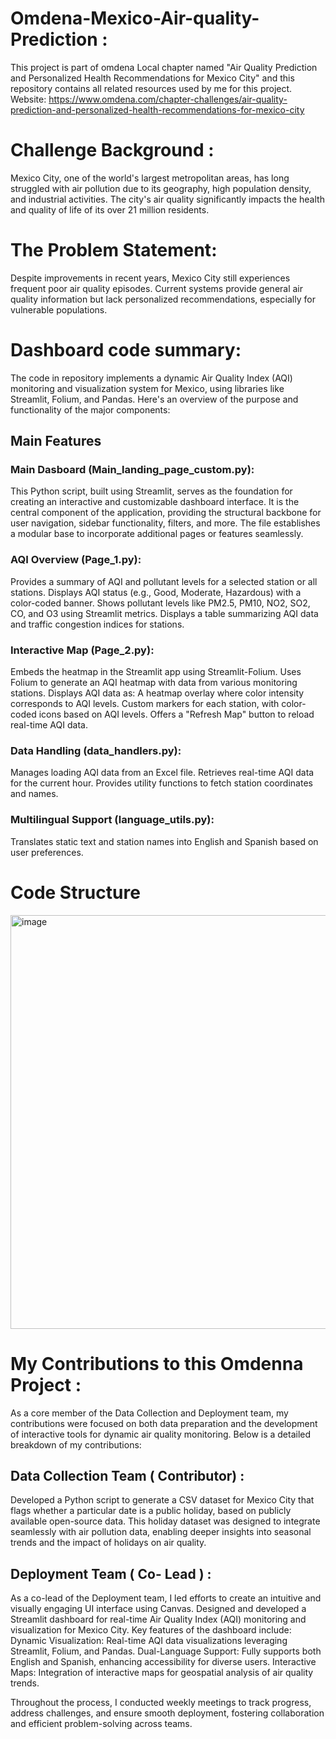 # Omdena-Mexico-Air-quality-Prediction :
This project is part of omdena Local chapter named "Air Quality Prediction and Personalized Health Recommendations for Mexico City" and this repository contains all related resources used by me for this project.  Website: https://www.omdena.com/chapter-challenges/air-quality-prediction-and-personalized-health-recommendations-for-mexico-city

# Challenge Background :
Mexico City, one of the world's largest metropolitan areas, has long struggled with air pollution due to its geography, high population density, and industrial activities. The city's air quality significantly impacts the health and quality of life of its over 21 million residents.

# The Problem Statement:
Despite improvements in recent years, Mexico City still experiences frequent poor air quality episodes. Current systems provide general air quality information but lack personalized recommendations, especially for vulnerable populations.

# Dashboard code summary:

The code in repository implements a dynamic Air Quality Index (AQI) monitoring and visualization system for Mexico, using libraries like Streamlit, Folium, and Pandas. 
Here's an overview of the purpose and functionality of the major components:

## Main Features

### Main Dasboard (Main_landing_page_custom.py):

This Python script, built using Streamlit, serves as the foundation for creating an interactive and customizable dashboard interface. 
It is the central component of the application, providing the structural backbone for user navigation, 
sidebar functionality, filters, and more. 
The file establishes a modular base to incorporate additional pages or features seamlessly.

### AQI Overview (Page_1.py):

Provides a summary of AQI and pollutant levels for a selected station or all stations.
Displays AQI status (e.g., Good, Moderate, Hazardous) with a color-coded banner.
Shows pollutant levels like PM2.5, PM10, NO2, SO2, CO, and O3 using Streamlit metrics.
Displays a table summarizing AQI data and traffic congestion indices for stations.

### Interactive Map (Page_2.py):

Embeds the heatmap in the Streamlit app using Streamlit-Folium.
Uses Folium to generate an AQI heatmap with data from various monitoring stations.
Displays AQI data as:
A heatmap overlay where color intensity corresponds to AQI levels.
Custom markers for each station, with color-coded icons based on AQI levels.
Offers a "Refresh Map" button to reload real-time AQI data.

### Data Handling (data_handlers.py):

Manages loading AQI data from an Excel file.
Retrieves real-time AQI data for the current hour.
Provides utility functions to fetch station coordinates and names.

### Multilingual Support (language_utils.py):

Translates static text and station names into English and Spanish based on user preferences.

# Code Structure

<img width="662" alt="image" src="https://github.com/user-attachments/assets/747cd34e-eec5-400a-b051-5d543a6c26a1">



# My Contributions to this Omdenna Project :
As a core member of the Data Collection and Deployment team, my contributions were focused on both data preparation and the development of interactive tools for dynamic air quality monitoring. Below is a detailed breakdown of my contributions:

## Data Collection Team ( Contributor) :

Developed a Python script to generate a CSV dataset for Mexico City that flags whether a particular date is a public holiday, based on publicly available open-source data.
This holiday dataset was designed to integrate seamlessly with air pollution data, enabling deeper insights into seasonal trends and the impact of holidays on air quality.

## Deployment Team ( Co- Lead ) :

As a co-lead of the Deployment team, I led efforts to create an intuitive and visually engaging UI interface using Canvas.
Designed and developed a Streamlit dashboard for real-time Air Quality Index (AQI) monitoring and visualization for Mexico City. Key features of the dashboard include:
Dynamic Visualization: Real-time AQI data visualizations leveraging Streamlit, Folium, and Pandas.
Dual-Language Support: Fully supports both English and Spanish, enhancing accessibility for diverse users.
Interactive Maps: Integration of interactive maps for geospatial analysis of air quality trends.

Throughout the process, I conducted weekly meetings to track progress, address challenges, and ensure smooth deployment, fostering collaboration and efficient problem-solving across teams.
